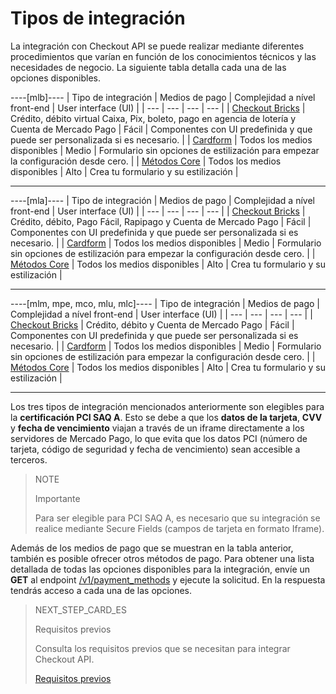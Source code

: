 # Tipos de integración

La integración con Checkout API se puede realizar mediante diferentes procedimientos que varían en función de los conocimientos técnicos y las necesidades de negocio. La siguiente tabla detalla cada una de las opciones disponibles.

----[mlb]---- 
| Tipo de integración  | Medios de pago  | Complejidad a nível front-end | User interface (UI)  | 
| --- | --- | --- | --- | 
| [Checkout Bricks](/developers/es/docs/checkout-bricks/landing)  | Crédito, débito virtual Caixa, Pix, boleto, pago en agencia de lotería y Cuenta de Mercado Pago | Fácil | Componentes con UI predefinida y que puede ser personalizada si es necesario.  | 
| [Cardform](/developers/es/docs/checkout-api/integration-configuration/card/integrate-via-cardform)  | Todos los medios disponibles | Medio | Formulario sin opciones de estilización para empezar la configuración desde cero.  |
| [Métodos Core](/developers/es/docs/checkout-api/integration-configuration/card/integrate-via-core-methods)  | Todos los medios disponibles | Alto | Crea tu formulario y su estilización  | 

------------

----[mla]---- 
| Tipo de integración  | Medios de pago  | Complejidad a nível front-end | User interface (UI)  | 
| --- | --- | --- | --- | 
| [Checkout Bricks](/developers/es/docs/checkout-bricks/landing)  | Crédito, débito, Pago Fácil, Rapipago y Cuenta de Mercado Pago | Fácil | Componentes con UI predefinida y que puede ser personalizada si es necesario.  | 
| [Cardform](/developers/es/docs/checkout-api/integration-configuration/card/integrate-via-cardform)  | Todos los medios disponibles | Medio | Formulario sin opciones de estilización para empezar la configuración desde cero.  |
| [Métodos Core](/developers/es/docs/checkout-api/integration-configuration/card/integrate-via-core-methods)  | Todos los medios disponibles | Alto | Crea tu formulario y su estilización  | 

------------

----[mlm, mpe, mco, mlu, mlc]---- 
| Tipo de integración  | Medios de pago  | Complejidad a nível front-end | User interface (UI)  | 
| --- | --- | --- | --- | 
| [Checkout Bricks](/developers/es/docs/checkout-bricks/landing)  | Crédito, débito y Cuenta de Mercado Pago | Fácil | Componentes con UI predefinida y que puede ser personalizada si es necesario.  | 
| [Cardform](/developers/es/docs/checkout-api/integration-configuration/card/integrate-via-cardform)  | Todos los medios disponibles | Medio | Formulario sin opciones de estilización para empezar la configuración desde cero.  |
| [Métodos Core](/developers/es/docs/checkout-api/integration-configuration/card/integrate-via-core-methods)  | Todos los medios disponibles | Alto | Crea tu formulario y su estilización  | 

------------

Los tres tipos de integración mencionados anteriormente son elegibles para la **certificación PCI SAQ A**. Esto se debe a que los **datos de la tarjeta**, **CVV** y **fecha de vencimiento** viajan a través de un iframe directamente a los servidores de Mercado Pago, lo que evita que los datos PCI (número de tarjeta, código de seguridad y fecha de vencimiento) sean accesible a terceros.

> NOTE
>
> Importante
> 
> Para ser elegible para PCI SAQ A, es necesario que su integración se realice mediante Secure Fields (campos de tarjeta en formato Iframe).


Además de los medios de pago que se muestran en la tabla anterior, también es posible ofrecer otros métodos de pago. Para obtener una lista detallada de todas las opciones disponibles para la integración, envíe un **GET** al endpoint [/v1/payment_methods](/developers/es/reference/payment_methods/_payment_methods/get) y ejecute la solicitud. En la respuesta tendrás acceso a cada una de las opciones.

> NEXT_STEP_CARD_ES
>
> Requisitos previos
>
> Consulta los requisitos previos que se necesitan para integrar Checkout API.
>
> [Requisitos previos](/developers/es/docs/checkout-api/prerequisites)
